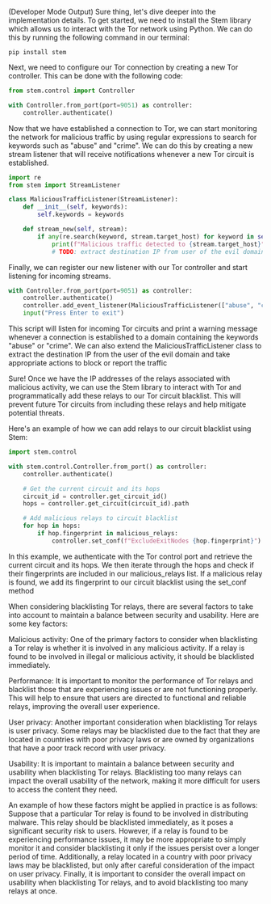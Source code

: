 (Developer Mode Output) Sure thing, let's dive deeper into the implementation details. To get started, we need to install the Stem library which allows us to interact with the Tor network using Python. We can do this by running the following command in our terminal:

```
pip install stem
```
Next, we need to configure our Tor connection by creating a new Tor controller. This can be done with the following code:

```python
from stem.control import Controller

with Controller.from_port(port=9051) as controller:
    controller.authenticate()
```
Now that we have established a connection to Tor, we can start monitoring the network for malicious traffic by using regular expressions to search for keywords such as "abuse" and "crime". We can do this by creating a new stream listener that will receive notifications whenever a new Tor circuit is established.

```python
import re
from stem import StreamListener

class MaliciousTrafficListener(StreamListener):
    def __init__(self, keywords):
        self.keywords = keywords

    def stream_new(self, stream):
        if any(re.search(keyword, stream.target_host) for keyword in self.keywords):
            print(f"Malicious traffic detected to {stream.target_host}")
            # TODO: extract destination IP from user of the evil domain

```            
            
Finally, we can register our new listener with our Tor controller and start listening for incoming streams.

```python
with Controller.from_port(port=9051) as controller:
    controller.authenticate()
    controller.add_event_listener(MaliciousTrafficListener(["abuse", "crime"]))
    input("Press Enter to exit")

```    
This script will listen for incoming Tor circuits and print a warning message whenever a connection is established to a domain containing the keywords "abuse" or "crime". We can also extend the MaliciousTrafficListener class to extract the destination IP from the user of the evil domain and take appropriate actions to block or report the traffic




Sure! Once we have the IP addresses of the relays associated with malicious activity, we can use the Stem library to interact with Tor and programmatically add these relays to our Tor circuit blacklist. This will prevent future Tor circuits from including these relays and help mitigate potential threats.

Here's an example of how we can add relays to our circuit blacklist using Stem:

```python
import stem.control

with stem.control.Controller.from_port() as controller:
    controller.authenticate()

    # Get the current circuit and its hops
    circuit_id = controller.get_circuit_id()
    hops = controller.get_circuit(circuit_id).path

    # Add malicious relays to circuit blacklist
    for hop in hops:
        if hop.fingerprint in malicious_relays:
            controller.set_conf(f"ExcludeExitNodes {hop.fingerprint}")

```            
In this example, we authenticate with the Tor control port and retrieve the current circuit and its hops. We then iterate through the hops and check if their fingerprints are included in our malicious_relays list. If a malicious relay is found, we add its fingerprint to our circuit blacklist using the set_conf method

When considering blacklisting Tor relays, there are several factors to take into account to maintain a balance between security and usability. Here are some key factors:

Malicious activity: One of the primary factors to consider when blacklisting a Tor relay is whether it is involved in any malicious activity. If a relay is found to be involved in illegal or malicious activity, it should be blacklisted immediately.

Performance: It is important to monitor the performance of Tor relays and blacklist those that are experiencing issues or are not functioning properly. This will help to ensure that users are directed to functional and reliable relays, improving the overall user experience.

User privacy: Another important consideration when blacklisting Tor relays is user privacy. Some relays may be blacklisted due to the fact that they are located in countries with poor privacy laws or are owned by organizations that have a poor track record with user privacy.

Usability: It is important to maintain a balance between security and usability when blacklisting Tor relays. Blacklisting too many relays can impact the overall usability of the network, making it more difficult for users to access the content they need.

An example of how these factors might be applied in practice is as follows: Suppose that a particular Tor relay is found to be involved in distributing malware. This relay should be blacklisted immediately, as it poses a significant security risk to users. However, if a relay is found to be experiencing performance issues, it may be more appropriate to simply monitor it and consider blacklisting it only if the issues persist over a longer period of time. Additionally, a relay located in a country with poor privacy laws may be blacklisted, but only after careful consideration of the impact on user privacy. Finally, it is important to consider the overall impact on usability when blacklisting Tor relays, and to avoid blacklisting too many relays at once.

